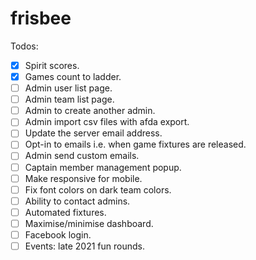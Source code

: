 # frisbee

Todos:

- [x] Spirit scores.
- [x] Games count to ladder.
- [ ] Admin user list page.
- [ ] Admin team list page.
- [ ] Admin to create another admin.
- [ ] Admin import csv files with afda export.
- [ ] Update the server email address.
- [ ] Opt-in to emails i.e. when game fixtures are released.
- [ ] Admin send custom emails.
- [ ] Captain member management popup.
- [ ] Make responsive for mobile.
- [ ] Fix font colors on dark team colors.
- [ ] Ability to contact admins.
- [ ] Automated fixtures.
- [ ] Maximise/minimise dashboard.
- [ ] Facebook login.
- [ ] Events: late 2021 fun rounds.
